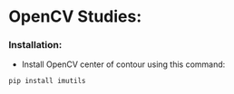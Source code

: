 # OpenCV Studies:

###  Installation:

* Install OpenCV center of contour using this command:

```python
pip install imutils
```

